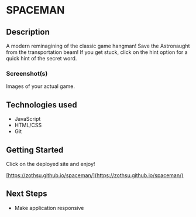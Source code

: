 # SPACEMAN


## Description

A modern reminagining of the classic game hangman! Save the Astronaught from the transportation beam! If you get stuck, click on the hint option for a quick hint of the secret word.

### Screenshot(s)

Images of your actual game.

## Technologies used

- JavaScript
- HTML/CSS
- Git

## Getting Started

Click on the deployed site and enjoy! 

[https://zothsu.github.io/spaceman/](https://zothsu.github.io/spaceman/)

## Next Steps

- Make application responsive


